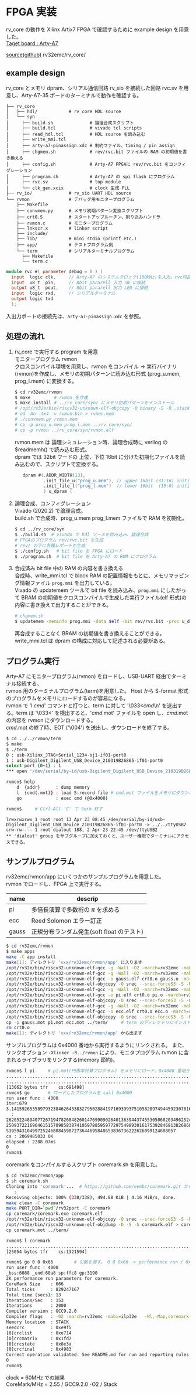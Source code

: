 
# FPGA 実装

rv_core の動作を Xilinx Artix7 FPGA で確認するために example design を用意した。  
[Taget board : Arty-A7](x_env.html#arty-a7-35t)  

[source(github)](https://github.com/shin-yamashita/rv32emc/tree/main/rv_core)  rv32emc/rv_core/  

## example design  

rv_core とメモリ dpram、シリアル通信回路 rv_sio を接続した回路 rvc.sv を用意し、Arty-A7-35 ボードのターミナルで動作を確認する。
```
├── rv_core
│   ├── hdl/            # rv_core HDL source
│   └── syn
│     ├── build.sh              # 論理合成スクリプト
│     ├── build.tcl             # vivado tcl scripts
│     ├── read_hdl.tcl          # HDL source を読み込む
│     ├── write_mmi.tcl
│     ├── arty-a7-pinassign.xdc # 制約ファイル、timing / pin assign
│     ├── chgmem.sh             # rev/rvc.bit ファイルの RAM の初期値を書き換える
│     ├── config.sh             # Arty-A7 FPGAに rev/rvc.bit をコンフィグレーション
│     ├── program.sh            # Arty-A7 の spi flash にプログラム
│     ├── rvc.sv                # top module
│     └── clk_gen.xcix          # clock 生成 PLL
├── rv_io/              # rv_sio UART HDL source
└── rvmon               # デバッグ用モニタープログラム
    ├── Makefile
    ├── convmem.py      # メモリ初期パターン変換スクリプト
    ├── crt0.S          # スタートアップルーチン、割り込みハンドラ
    ├── rvmon.c         # モニタープログラム
    ├── lnkscr.x        # linker script
    ├── include/
    ├── lib/            # mini stdio (printf etc.)
    ├── app/            # テストプログラム例
    └── term            # シリアルターミナルプログラム
      ├── Makefile
      └── term.c
```
```verilog title="rvc.sv"
module rvc #( parameter debug = 0 ) (
  input  logic clk,     // Arty-A7 のシステムクロック(100MHz)を入力、rvc内部のPLLでCPUクロックを生成
  input  u8_t  pin,     // 8bit pararell 入力 SW に接続
  output u8_t  pout,    // 8bit pararell 出力 LED に接続
  input  logic rxd,     // シリアルターミナル
  output logic txd
  );
```
入出力ポートの接続先は、`arty-a7-pinassign.xdc` を参照。  

## 処理の流れ  

1. rv_core で実行する program を用意  
   モニタープログラム rvmon  
   クロスコンパイル環境を用意し、rvmon をコンパイル → 実行バイナリ(rvmon)を作成し、メモリの初期パターンに読み込む形式 (prog_u.mem, prog_l.mem) に変換する。  
   ```bash
   $ cd rv32emc/rvmon
   $ make         # rvmon を作成
   $ make install # ../rv_core/syn/ にメモリ初期パターンをインストール
   # /opt/rv32e/bin/riscv32-unknown-elf-objcopy -O binary -S -R .stack rvmon rvmon.bin
   # od -An -tx4 -v rvmon.bin > rvmon.mem
   # ./convmem.py rvmon.mem
   # cp -p prog_u.mem prog_l.mem ../rv_core/syn/
   # cp -p rvmon ../rv_core/syn/rvmon.elf
   ```
   rvmon.mem は 論理シミュレーション時、論理合成時に verilog の $readmemh() で読み込む形式。  
   dpram では 32bit ワードの 上位、下位 16bit に分けた初期化ファイルを読み込むので、スクリプトで変換する。  
   ```verilog title="dpram.sv"
      dpram #(.ADDR_WIDTH(13),
              .init_file_u("prog_u.mem"), // upper 16bit (31:16) initial data
              .init_file_l("prog_l.mem")  // lower 16bit  (15:0) initial data
              ) u_dpram (
   ```

2. 論理合成、コンフィグレーション  
   Vivado (2020.2) で論理合成。  
   build.sh で合成時、prog_u.mem  prog_l.mem  ファイルで RAM を初期化。  
   ```bash
   $ cd ../rv_core/syn
   $ ./build.sh  # vivado で hdl ソースを読み込み、論理合成
   # FPGAのプログラム rev/rvc.bit を生成
   # rev/ の下に各種レポートを生成
   $ ./config.sh   # bit file を FPGA にロード  
   $ ./program.sh  # bit file を Arty-A7 の ROM にプログラム  
   ```
3. 合成済み bit file 中の RAM の内容を書き換える  
   合成時、write_mmi.tcl で block RAM の配置情報をもとに、メモリマッピング情報ファイル `prog.mmi` を出力している。  
   Vivado の updatemem ツールで bit file を読み込み、`prog.mmi` にしたがって BRAM の初期値をクロスコンパイルで生成した実行ファイル(elf 形式)の内容に書き換えて出力することができる。  
   ```bash
   # chgmem.sh
   $ updatemem -meminfo prog.mmi -data $elf -bit rev/rvc.bit -proc u_dpram -force -out rvcchg.bit
   ```  
   再合成することなく BRAM の初期値を書き換えることができる。  
   write_mmi.tcl は dpram の構成に対応して記述される必要がある。  

## プログラム実行  

Arty-A7 にモニタープログラム(rvmon) をロードし、USB-UART 経由でターミナル接続する。  
rvmon 用のターミナルプログラム(term)を用意した。 Host から S-format 形式のプログラムをメモリにロードするのが容易になる。  
rvmon で 'l *cmd*' コマンドと打つと、term に対して '\033<*cmd*\n'  を送出する。term は '\033<' を検出すると、'*cmd*.mot' ファイルを open し、*cmd*.mot の内容を rvmon にダウンロードする。  
*cmd*.mot の終了時、EOT ('\004') を送出し、ダウンロードを終了する。  

```bash
$ cd ../../rvmon/term  
$ make
$ ./term
0 : usb-Xilinx_JTAG+Serial_1234-oj1-if01-port0
1 : usb-Digilent_Digilent_USB_Device_210319B26865-if01-port0
select port (0~1) : 1
*** open '/dev/serial/by-id/usb-Digilent_Digilent_USB_Device_210319B26865-if01-port0'

rvmon$ help
    d  {addr}      : dump memory
    l  {cmd(.mot)} : load S-record file # cmd.mot ファイルをメモリにダウンロード。0x4000 から実行する。
    go             : exec cmd (@0x4000)

rvmon$     # Ctrl-Alt-'C' で term 終了
```

```
lrwxrwxrwx 1 root root 13 Apr 23 08:45 /dev/serial/by-id/usb-Digilent_Digilent_USB_Device_210319B26865-if01-port0 -> ../../ttyUSB2  
crw-rw---- 1 root dialout 188, 2 Apr 23 22:45 /dev/ttyUSB2  
** 'dialout' group をサブグループに加えておくと、ユーザー権限でターミナルにアクセスできる。  
```

## サンプルプログラム

rv32emc/rvmon/app にいくつかのサンプルプログラムを用意した。  
rvmon でロードし、FPGA 上で実行する。  

name |descrip
---- |----
pi   |多倍長演算で多数桁の $\pi$ を求める
ecc  |Reed Solomon エラー訂正
gauss|正規分布ランダム発生(soft float のテスト)  

```bash
$ cd rv32emc/rvmon
$ make apps
make -C app install
make[1]: ディレクトリ 'xxx/rv32emc/rvmon/app' に入ります
/opt/rv32e/bin/riscv32-unknown-elf-gcc -g -Wall -O2 -march=rv32emc -mabi=ilp32e -nostartfiles -I../include  -c gauss.c
/opt/rv32e/bin/riscv32-unknown-elf-gcc -g -Wall -O2 -march=rv32emc -mabi=ilp32e -nostartfiles -I../include  -c crt0.c
/opt/rv32e/bin/riscv32-unknown-elf-gcc -o gauss.elf crt0.o gauss.o -march=rv32emc -mabi=ilp32e -Wl,-Map,gauss.map,-T,lnkscr.x -nostdlib -L../lib -Xlinker -R../rvmon -lmc -lm -lc -lgcc
/opt/rv32e/bin/riscv32-unknown-elf-objcopy -O srec --srec-forceS3 -S -R .stack gauss.elf gauss.mot
/opt/rv32e/bin/riscv32-unknown-elf-gcc -g -Wall -O2 -march=rv32emc -mabi=ilp32e -nostartfiles -I../include  -c pi.c
/opt/rv32e/bin/riscv32-unknown-elf-gcc -o pi.elf crt0.o pi.o -march=rv32emc -mabi=ilp32e -Wl,-Map,pi.map,-T,lnkscr.x -nostdlib -L../lib -Xlinker -R../rvmon -lmc -lm -lc -lgcc
/opt/rv32e/bin/riscv32-unknown-elf-objcopy -O srec --srec-forceS3 -S -R .stack pi.elf pi.mot
/opt/rv32e/bin/riscv32-unknown-elf-gcc -g -Wall -O2 -march=rv32emc -mabi=ilp32e -nostartfiles -I../include  -c ecc.c
/opt/rv32e/bin/riscv32-unknown-elf-gcc -o ecc.elf crt0.o ecc.o -march=rv32emc -mabi=ilp32e -Wl,-Map,ecc.map,-T,lnkscr.x -nostdlib -L../lib -Xlinker -R../rvmon -lmc -lm -lc -lgcc
/opt/rv32e/bin/riscv32-unknown-elf-objcopy -O srec --srec-forceS3 -S -R .stack ecc.elf ecc.mot
cp -p gauss.mot pi.mot ecc.mot ../term/     # term のディレクトリにインストールする
rm crt0.o
make[1]: ディレクトリ 'xxx/rv32emc/rvmon/app' から出ます
```
サンプルプログラムは 0x4000 番地から実行するようにリンクされる。
また、リンクオプション `-Xlinker -R../rvmon` により、モニタプログラム rvmon に含まれるライブラリをリンクする(memory 節約)。

```bash title="term でのサンプルプログラム実行"
rvmon$ l pi     # pi.mot(円周率計算プログラム) をメモリにロード、0x4000 番地から実行
................................................................................................
..................................................................................
[13062 bytes tfr    cs:691498]
rvmon$ go       # ロードしたプログラムを call 0x4000 
run user func : 4000
iter:679
3.14159265358979323846264338327950288419716939937510582097494459230781640628620899862803482534211
  :
2620522489407726719478268482601476990902640136394437455305068203496252451749399651431429809190659
2509372216964615157098583874105978859597729754989301617539284681382686838689427741559918559252459
53959431049972524680845987273644695848653836736222626099124608057
cs : 2069485033 OK
elapsed : 2288.07ms
0
rvmon$ 
```

coremark をコンパイルするスクリプト coremark.sh を用意した。  

```bash
$ cd rv32emc/rvmon/app
$ sh coremark.sh
Cloning into 'coremark'...  # https://github.com/eembc/coremark.git から clone  
   :
Receiving objects: 100% (338/338), 494.88 KiB | 4.16 MiB/s, done.
make clean -C coremark
make PORT_DIR=`pwd`/rv32port -C coremark
cp coremark/coremark.exe coremark.elf
/opt/rv32e/bin/riscv32-unknown-elf-objcopy -O srec --srec-forceS3 -S -R .stack  coremark.elf coremark.mot
/opt/rv32e/bin/riscv32-unknown-elf-objdump -D -S -h coremark.elf > coremark.lst
cp coremark.mot ../term/
```
```bash title="term での coremark 実行"
rvmon$ l coremark
.............................................................................
[25054 bytes tfr    cs:1321594]

rvmon$ go 0 0 0x66        # 引数を渡す。 0 0 0x66 -> performance run / 0x3415 0x3415 0x66 -> validation run
run user func : 4000
_bss:6088 _end:60a8 sp:ffc8 gp:3190
2K performance run parameters for coremark.
CoreMark Size    : 666
Total ticks      : 829247167
Total time (secs): 13
Iterations/Sec   : 153
Iterations       : 2000
Compiler version : GCC9.2.0
Compiler flags   : -O2 -march=rv32emc -mabi=ilp32e   -Wl,-Map,coremark.map,-T,/home/shin//github/rv32emc/rvmon/app/rv32port/lnkscr.x -nostdlib -L/home/shin//github/rv32emc/rvmon/app/rv32port/../..//lib -Xlinker -R/home/shin//github/rv32emc/rvmon/app/rv32port/../..//rvmon -lmc -lm -lc -lgcc
Memory location  : STACK
seedcrc          : 0xe9f5
[0]crclist       : 0xe714
[0]crcmatrix     : 0x1fd7
[0]crcstate      : 0x8e3a
[0]crcfinal      : 0x4983
Correct operation validated. See README.md for run and reporting rules.
0
rvmon$ 
```
clock = 60MHz での結果  
CoreMark/MHz = 2.55 / GCC9.2.0 -O2 / Stack  
